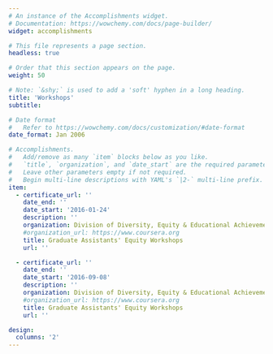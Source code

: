 ```yaml
---
# An instance of the Accomplishments widget.
# Documentation: https://wowchemy.com/docs/page-builder/
widget: accomplishments

# This file represents a page section.
headless: true

# Order that this section appears on the page.
weight: 50

# Note: `&shy;` is used to add a 'soft' hyphen in a long heading.
title: 'Workshops'
subtitle:

# Date format
#   Refer to https://wowchemy.com/docs/customization/#date-format
date_format: Jan 2006

# Accomplishments.
#   Add/remove as many `item` blocks below as you like.
#   `title`, `organization`, and `date_start` are the required parameters.
#   Leave other parameters empty if not required.
#   Begin multi-line descriptions with YAML's `|2-` multi-line prefix.
item:
  - certificate_url: ''
    date_end: ''
    date_start: '2016-01-24'
    description: ''
    organization: Division of Diversity, Equity & Educational Achievement
    #organization_url: https://www.coursera.org
    title: Graduate Assistants' Equity Workshops
    url: ''

  - certificate_url: ''
    date_end: ''
    date_start: '2016-09-08'
    description: ''
    organization: Division of Diversity, Equity & Educational Achievement
    #organization_url: https://www.coursera.org
    title: Graduate Assistants' Equity Workshops
    url: ''

design:
  columns: '2'
---
```

